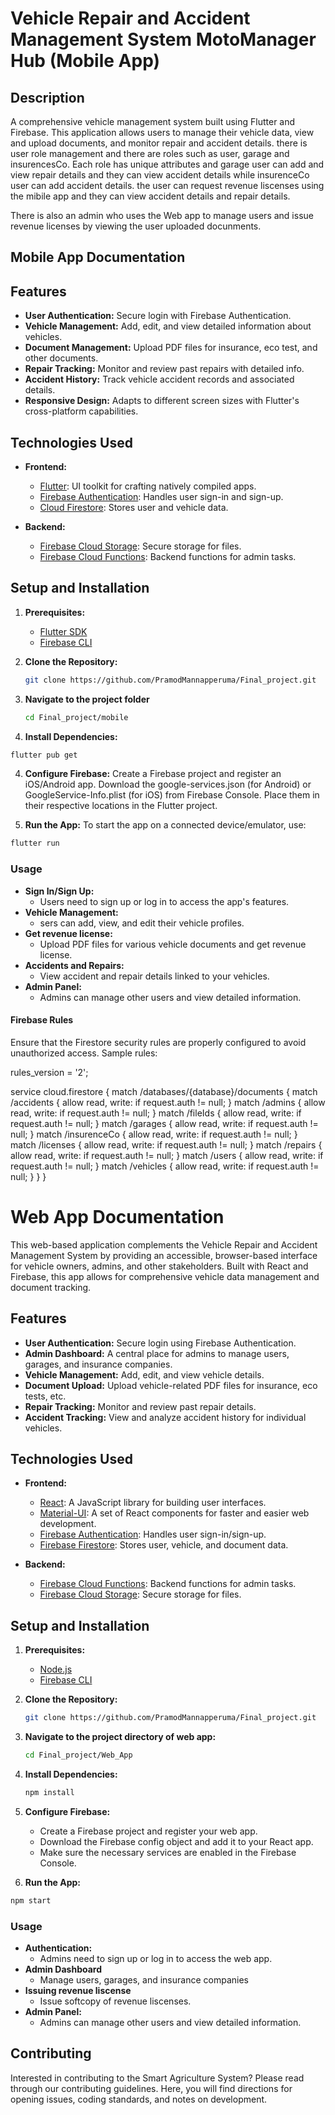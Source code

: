 
# Vehicle Repair and Accident Management System MotoManager Hub (Mobile App)

## Description

A comprehensive vehicle management system built using Flutter and Firebase. This application allows users to manage their vehicle data, view and upload documents, and monitor repair and accident details. there is user role management and there are roles such as user, garage and insurencesCo. Each role has unique attributes and garage user can add and view repair details and they can view accident details while insurenceCo user can add accident details. the user can request revenue liscenses using the mibile app and they can view accident details and repair details.

There is also an admin who uses the Web app to manage users and issue revenue licenses by viewing the user uploaded docunments.


## Mobile App Documentation
## Features

- **User Authentication:** Secure login with Firebase Authentication.
- **Vehicle Management:** Add, edit, and view detailed information about vehicles.
- **Document Management:** Upload PDF files for insurance, eco test, and other documents.
- **Repair Tracking:** Monitor and review past repairs with detailed info.
- **Accident History:** Track vehicle accident records and associated details.
- **Responsive Design:** Adapts to different screen sizes with Flutter's cross-platform capabilities.

## Technologies Used

- **Frontend:**
  - [Flutter](https://flutter.dev/): UI toolkit for crafting natively compiled apps.
  - [Firebase Authentication](https://firebase.google.com/products/auth): Handles user sign-in and sign-up.
  - [Cloud Firestore](https://firebase.google.com/products/firestore): Stores user and vehicle data.

- **Backend:**
  - [Firebase Cloud Storage](https://firebase.google.com/products/storage): Secure storage for files.
  - [Firebase Cloud Functions](https://firebase.google.com/products/functions): Backend functions for admin tasks.

## Setup and Installation

1. **Prerequisites:**
   - [Flutter SDK](https://flutter.dev/docs/get-started/install)
   - [Firebase CLI](https://firebase.google.com/docs/cli)

2. **Clone the Repository:**
   ```bash
   git clone https://github.com/PramodMannapperuma/Final_project.git
   ```
   
3. **Navigate to the project folder**
    ```bash
    cd Final_project/mobile
    ```

3. **Install Dependencies:**
  ```bash
  flutter pub get
  ```

4. **Configure Firebase:**
    Create a Firebase project and register an iOS/Android app.
    Download the google-services.json (for Android) or GoogleService-Info.plist (for iOS) from Firebase Console.
    Place them in their respective locations in the Flutter project.

5. **Run the App:**
    To start the app on a connected device/emulator, use:
  ```bash
  flutter run
  ```

  ### Usage

  - **Sign In/Sign Up:**
      - Users need to sign up or log in to access the app's features.
  - **Vehicle Management:**
      - sers can add, view, and edit their vehicle profiles.
  - **Get revenue license:**
      - Upload PDF files for various vehicle documents and get revenue license.
  - **Accidents and Repairs:**
      - View accident and repair details linked to your vehicles.
  - **Admin Panel:**
      - Admins can manage other users and view detailed information.


  #### Firebase Rules
  Ensure that the Firestore security rules are properly configured to avoid unauthorized access. Sample rules:


  rules_version = '2';

  service cloud.firestore {
    match /databases/{database}/documents {
      match /accidents { allow read, write: if request.auth != null; }
      match /admins { allow read, write: if request.auth != null; }
      match /fileIds { allow read, write: if request.auth != null; }
      match /garages { allow read, write: if request.auth != null; }
      match /insurenceCo { allow read, write: if request.auth != null; }
      match /licenses { allow read, write: if request.auth != null; }
      match /repairs { allow read, write: if request.auth != null; }
      match /users { allow read, write: if request.auth != null; }
      match /vehicles { allow read, write: if request.auth != null; }
    }
  }





# Web App Documentation

This web-based application complements the Vehicle Repair and Accident Management System by providing an accessible, browser-based interface for vehicle owners, admins, and other stakeholders. Built with React and Firebase, this app allows for comprehensive vehicle data management and document tracking.

## Features

- **User Authentication:** Secure login using Firebase Authentication.
- **Admin Dashboard:** A central place for admins to manage users, garages, and insurance companies.
- **Vehicle Management:** Add, edit, and view vehicle details.
- **Document Upload:** Upload vehicle-related PDF files for insurance, eco tests, etc.
- **Repair Tracking:** Monitor and review past repair details.
- **Accident Tracking:** View and analyze accident history for individual vehicles.

## Technologies Used

- **Frontend:**
  - [React](https://reactjs.org/): A JavaScript library for building user interfaces.
  - [Material-UI](https://material-ui.com/): A set of React components for faster and easier web development.
  - [Firebase Authentication](https://firebase.google.com/products/auth): Handles user sign-in/sign-up.
  - [Firebase Firestore](https://firebase.google.com/products/firestore): Stores user, vehicle, and document data.

- **Backend:**
  - [Firebase Cloud Functions](https://firebase.google.com/products/functions): Backend functions for admin tasks.
  - [Firebase Cloud Storage](https://firebase.google.com/products/storage): Secure storage for files.

## Setup and Installation

1. **Prerequisites:**
   - [Node.js](https://nodejs.org/)
   - [Firebase CLI](https://firebase.google.com/docs/cli)

2. **Clone the Repository:**
   ```bash
   git clone https://github.com/PramodMannapperuma/Final_project.git

3. **Navigate to the project directory of web app:**
    ```bash
    cd Final_project/Web_App
    ```

4. **Install Dependencies:**
    ```bash
    npm install
    ```

5. **Configure Firebase:**
    - Create a Firebase project and register your web app.
    - Download the Firebase config object and add it to your React app.
    - Make sure the necessary services are enabled in the Firebase Console.

6. **Run the App:**
  ```bash
  npm start
  ```

  ### Usage

  - **Authentication:**
      - Admins need to sign up or log in to access the web app.
  - **Admin Dashboard**
      - Manage users, garages, and insurance companies
  - **Issuing revenue liscense**
      - Issue softcopy of revenue liscenses.
  - **Admin Panel:**
      - Admins can manage other users and view detailed information.

## Contributing

Interested in contributing to the Smart Agriculture System? Please read through our contributing guidelines. Here, you will find directions for opening issues, coding standards, and notes on development.





